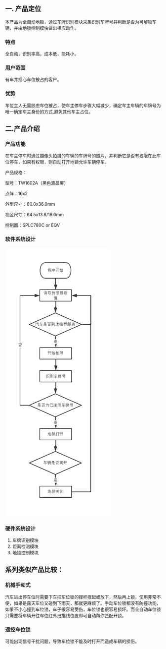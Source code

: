 ## 一. 产品定位

本产品为全自动地锁，通过车牌识别模块采集识别车牌号并判断是否为可解锁车辆，并由地锁控制模块做出相应动作。

### 特点

全自动，识别率高，成本低，能耗小。

### 用户范围

有车并担心车位被占的客户。

### 优势

车位主人无需顾虑车位被占，使车主停车步骤大幅减少，确定车主车辆的车牌号为唯一确定车主身份的方式,避免其他车主占位。

## 二.产品介绍

### 产品功能
在车主停车时通过摄像头拍摄的车辆的车牌号的照片，并判断它是否有权限在此车位停车，如果有权限，则自动打开地锁允许车辆停车。

产品规格：

型号：TW1602A（黑色液晶屏）

点阵：16x2

外型尺寸：80.0x36.0mm

视区尺寸：64.5x13.8/16.0mm

控制器：SPLC780C or EQV

### 软件系统设计

![软件系统设计](https://github.com/W-Captain/----/blob/master/%E6%9C%AA%E5%91%BD%E5%90%8D%E6%96%87%E4%BB%B6.png)

### 硬件系统设计
1. 车牌识别模块
2. 距离检测模块
3. 地锁控制模块

## 系列类似产品比较：

### 机械手动式

汽车进出停车位时需要下车把车位锁的撑杆撑起或放下，然后再上锁，使用非常不便，如果是露天车位又碰到下雨天，那就更麻烦了。手动车位锁都没有防撞功能，如果不小心撞到车位锁，车子很容易受伤，车位锁也很容易损坏。而全自动车位锁只需要将车辆开往车位红外扫描线位置即可自动帮你匹配开锁。

### 遥控车位锁

可能出现信号干扰问题，导致车位锁不能及时打开而造成车辆的损伤。
